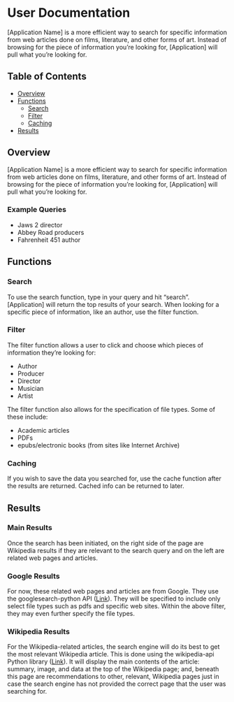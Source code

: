 # User Documentation

[Application Name] is a more efficient way to search for specific information from web articles done on films, literature, and other forms of art. Instead of browsing for the piece of information you’re looking for, [Application] will pull what you’re looking for.

## Table of Contents
- [Overview](#overview)
- [Functions](#functions)
  - [Search](#search)
  - [Filter](#filter)
  - [Caching](#caching)
- [Results](#results)

## Overview
[Application Name] is a more efficient way to search for specific information from web articles done on films, literature, and other forms of art. Instead of browsing for the piece of information you’re looking for, [Application] will pull what you’re looking for.

### Example Queries
- Jaws 2 director
- Abbey Road producers
- Fahrenheit 451 author

## Functions

### Search
To use the search function, type in your query and hit “search”. [Application] will return the top results of your search. When looking for a specific piece of information, like an author, use the filter function.

### Filter
The filter function allows a user to click and choose which pieces of information they’re looking for:

- Author
- Producer
- Director
- Musician
- Artist

The filter function also allows for the specification of file types. Some of these include:

- Academic articles
- PDFs
- epubs/electronic books (from sites like Internet Archive)

### Caching
If you wish to save the data you searched for, use the cache function after the results are returned. Cached info can be returned to later.

## Results

### Main Results
Once the search has been initiated, on the right side of the page are Wikipedia results if they are relevant to the search query and on the left are related web pages and articles.

### Google Results
For now, these related web pages and articles are from Google. They use the googlesearch-python API ([Link](https://pypi.org/project/googlesearch-python/)). They will be specified to include only select file types such as pdfs and specific web sites. Within the above filter, they may even further specify the file types.

### Wikipedia Results
For the Wikipedia-related articles, the search engine will do its best to get the most relevant Wikipedia article. This is done using the wikipedia-api Python library ([Link](https://pypi.org/project/Wikipedia-API/)). It will display the main contents of the article: summary, image, and data at the top of the Wikipedia page; and, beneath this page are recommendations to other, relevant, Wikipedia pages just in case the search engine has not provided the correct page that the user was searching for.
